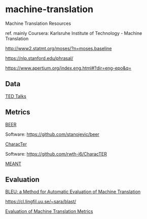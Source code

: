 # machine-translation
Machine Translation Resources

ref. mainly Coursera: Karlsruhe Institute of Technology - Machine Translation

http://www2.statmt.org/moses/?n=moses.baseline

https://nlp.stanford.edu/phrasal/

https://www.apertium.org/index.eng.html#?dir=eng-epo&q=


## Data

[TED Talks](https://wit3.fbk.eu/)

## Metrics

[BEER](https://www.aclweb.org/anthology/D14-1025.pdf)

Software: https://github.com/stanojevic/beer

[CharacTer](https://publications.rwth-aachen.de/record/668734/files/Wang_W16-2342.pdf)

Software: https://github.com/rwth-i6/CharacTER

[MEANT](http://www.cs.ust.hk/~dekai/library/WU_Dekai/LoWu_Acl2011.pdf)

## Evaluation

[BLEU: a Method for Automatic Evaluation of Machine Translation](https://aclanthology.org/P02-1040.pdf)

https://cl.lingfil.uu.se/~sara/blast/

[Evaluation of Machine Translation Metrics](http://www.statmt.org/wmt16/pdf/W16-2302.pdf)

